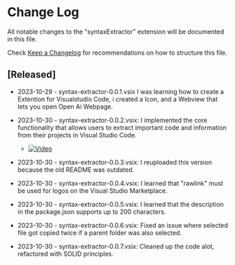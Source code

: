 # Change Log

All notable changes to the "syntaxExtractor" extension will be documented in this file.

Check [Keep a Changelog](http://keepachangelog.com/) for recommendations on how to structure this file.

## [Released]

- 2023-10-29 - syntax-extractor-0.0.1.vsix I was learning how to create a Extention for Visualstudio Code, i created a Icon, and a Webview that lets you open Open Ai Webpage.

- 2023-10-30 - syntax-extractor-0.0.2.vsix: I implemented the core functionality that allows users to extract important code and information from their projects in Visual Studio Code.
   - [![Video](https://img.youtube.com/vi/CRpBg0mb8qY/maxresdefault.jpg)](https://youtube.com/shorts/CRpBg0mb8qY?si=TqlSQ7E2LlUQREYb)

- 2023-10-30 - syntax-extractor-0.0.3.vsix: I reuploaded this version because the old README was outdated.

- 2023-10-30 - syntax-extractor-0.0.4.vsix: I learned that "rawlink" must be used for logos on the Visual Studio Marketplace.

- 2023-10-30 - syntax-extractor-0.0.5.vsix: I learned that the description in the package.json supports up to 200 characters.

- 2023-10-30 - syntax-extractor-0.0.6.vsix: Fixed an issue where selected file got copied twice if a parent folder was also selected.

- 2023-10-30 - syntax-extractor-0.0.7.vsix: Cleaned up the code alot, refactored with SOLID principles.